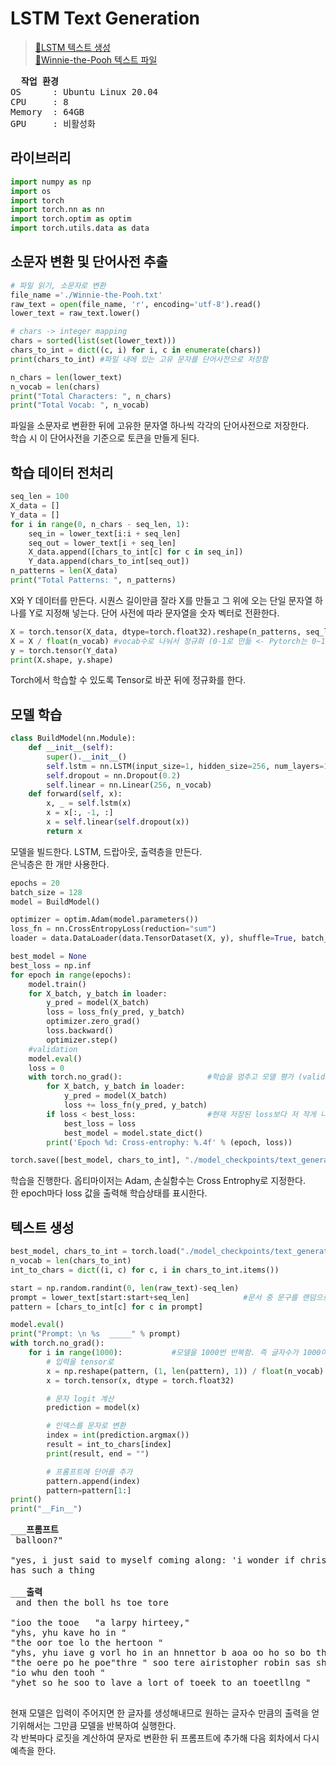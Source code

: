 # LSTM Text Generation
> [🔗LSTM 텍스트 생성](https://machinelearningmastery.com/text-generation-with-lstm-in-pytorch/)   
[🔗Winnie-the-Pooh 텍스트 파일](https://www.gutenberg.org/ebooks/67098)
<pre>
<b>  작업 환경 </b> 
OS      : Ubuntu Linux 20.04
CPU     : 8
Memory  : 64GB
GPU     : 비활성화
</pre>
## 라이브러리
```python
import numpy as np
import os 
import torch
import torch.nn as nn
import torch.optim as optim
import torch.utils.data as data
```
## 소문자 변환 및 단어사전 추출
```python
# 파일 읽기, 소문자로 변환
file_name ='./Winnie-the-Pooh.txt'
raw_text = open(file_name, 'r', encoding='utf-8').read()
lower_text = raw_text.lower()

# chars -> integer mapping
chars = sorted(list(set(lower_text))) 
chars_to_int = dict((c, i) for i, c in enumerate(chars))
print(chars_to_int) #파일 내에 있는 고유 문자를 단어사전으로 저장함

n_chars = len(lower_text)
n_vocab = len(chars)
print("Total Characters: ", n_chars)
print("Total Vocab: ", n_vocab)
```
파일을 소문자로 변환한 뒤에 고유한 문자열 하나씩 각각의 단어사전으로 저장한다.  
학습 시 이 단어사전을 기준으로 토큰을 만들게 된다.

## 학습 데이터 전처리
```python
seq_len = 100
X_data = []
Y_data = []
for i in range(0, n_chars - seq_len, 1):
    seq_in = lower_text[i:i + seq_len]
    seq_out = lower_text[i + seq_len]
    X_data.append([chars_to_int[c] for c in seq_in])
    Y_data.append(chars_to_int[seq_out])
n_patterns = len(X_data)
print("Total Patterns: ", n_patterns)
```
X와 Y 데이터를 만든다. 시퀀스 길이만큼 잘라 X를 만들고 그 위에 오는 단일 문자열 하나를 Y로 지정해 넣는다. 단어 사전에 따라 문자열을 숫자 벡터로 전환한다.

```python
X = torch.tensor(X_data, dtype=torch.float32).reshape(n_patterns, seq_len, 1) #tensor를 통해 각 문자들을 나눔
X = X / float(n_vocab) #vocab수로 나눠서 정규화 (0-1로 만듦 <- Pytorch는 0~1 값 선호)
y = torch.tensor(Y_data)
print(X.shape, y.shape)
```
Torch에서 학습할 수 있도록 Tensor로 바꾼 뒤에 정규화를 한다.

## 모델 학습
```python
class BuildModel(nn.Module):
    def __init__(self):
        super().__init__()
        self.lstm = nn.LSTM(input_size=1, hidden_size=256, num_layers=1, batch_first=True)
        self.dropout = nn.Dropout(0.2)
        self.linear = nn.Linear(256, n_vocab)
    def forward(self, x):
        x, _ = self.lstm(x)
        x = x[:, -1, :]
        x = self.linear(self.dropout(x))
        return x
```
모델을 빌드한다. LSTM, 드랍아웃, 출력층을 만든다.  
은닉층은 한 개만 사용한다.
```python
epochs = 20
batch_size = 128
model = BuildModel()

optimizer = optim.Adam(model.parameters())
loss_fn = nn.CrossEntropyLoss(reduction="sum")
loader = data.DataLoader(data.TensorDataset(X, y), shuffle=True, batch_size=batch_size)

best_model = None
best_loss = np.inf
for epoch in range(epochs):
    model.train()
    for X_batch, y_batch in loader:
        y_pred = model(X_batch)
        loss = loss_fn(y_pred, y_batch)
        optimizer.zero_grad()
        loss.backward()
        optimizer.step()
    #validation
    model.eval()
    loss = 0
    with torch.no_grad():                   #학습을 멈추고 모델 평가 (validation)
        for X_batch, y_batch in loader:
            y_pred = model(X_batch)
            loss += loss_fn(y_pred, y_batch)
        if loss < best_loss:                #현재 저장된 loss보다 저 작게 나오면 모델 저장
            best_loss = loss
            best_model = model.state_dict()
        print('Epoch %d: Cross-entrophy: %.4f' % (epoch, loss))

torch.save([best_model, chars_to_int], "./model_checkpoints/text_generator.pth")
```
학습을 진행한다. 옵티마이저는 Adam, 손실함수는 Cross Entrophy로 지정한다.  
한 epoch마다 loss 값을 출력해 학습상태를 표시한다.
## 텍스트 생성
```python
best_model, chars_to_int = torch.load("./model_checkpoints/text_generator.pth")
n_vocab = len(chars_to_int)
int_to_chars = dict((i, c) for c, i in chars_to_int.items())

start = np.random.randint(0, len(raw_text)-seq_len)
prompt = lower_text[start:start+seq_len]            #문서 중 문구를 랜덤으로 뽑아서 seq_length 만큼 프롬프트로 입력
pattern = [chars_to_int[c] for c in prompt]

model.eval()
print("Prompt: \n %s  _____" % prompt)
with torch.no_grad():
    for i in range(1000):           #모델을 1000번 반복함. 즉 글자수가 1000이 될때까지 텍스트를 생성
        # 입력을 tensor로
        x = np.reshape(pattern, (1, len(pattern), 1)) / float(n_vocab)
        x = torch.tensor(x, dtype = torch.float32)

        # 문자 logit 계산
        prediction = model(x)

        # 인덱스를 문자로 변환
        index = int(prediction.argmax())
        result = int_to_chars[index]
        print(result, end = "")

        # 프롬프트에 단어를 추가
        pattern.append(index)
        pattern=pattern[1:]
print()
print("__Fin__")
```
<pre>
___<b>프롬프트</b>
 balloon?"

"yes, i just said to myself coming along: 'i wonder if christopher robin
has such a thing  

___<b>출력</b>
 and then the boll hs toe tore 

"ioo the tooe   "a larpy hirteey," 
"yhs, yhu kave ho in " 
"the oor toe lo the hertoon " 
"yhs, yhu iave g vorl ho in an hnnettor b aoa oo ho so bo the bootoe " 
"the oere po he poe"thre " soo tere airistopher robin sas shit the borto tf the pore of the sore of the horest, 
"io whu den tooh " 
"yhet so he soo to lave a lort of toeek to an toeetllng "

</pre>
현재 모델은 입력이 주어지면 한 글자를 생성해내므로 원하는 글자수 만큼의 출력을 얻기위해서는 그만큼 모델을 반복하여 실행한다.  
각 반복마다 로짓을 계산하여 문자로 변환한 뒤 프롬프트에 추가해 다음 회차에서 다시 예측을 한다.
